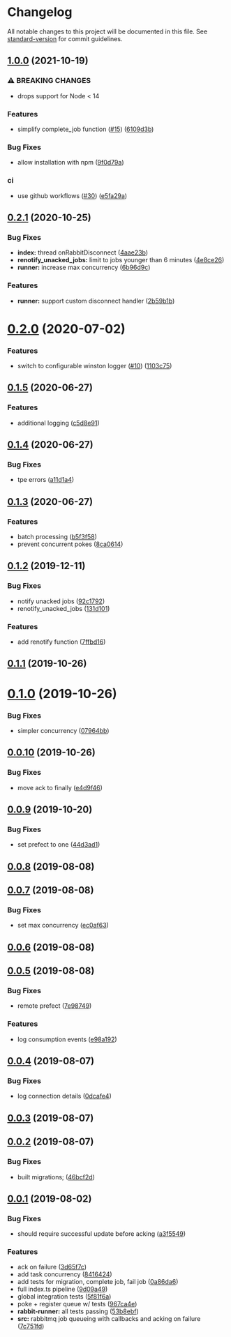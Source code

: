 # Changelog

All notable changes to this project will be documented in this file. See [standard-version](https://github.com/conventional-changelog/standard-version) for commit guidelines.

## [1.0.0](https://github.com/politics-rewired/assemble-worker-node/compare/v0.2.1...v1.0.0) (2021-10-19)

### ⚠ BREAKING CHANGES

- drops support for Node < 14

### Features

- simplify complete_job function ([#15](https://github.com/politics-rewired/assemble-worker-node/issues/15)) ([6109d3b](https://github.com/politics-rewired/assemble-worker-node/commit/6109d3b65620c15926b6f3c2b0fc9f702e2137c3))

### Bug Fixes

- allow installation with npm ([9f0d79a](https://github.com/politics-rewired/assemble-worker-node/commit/9f0d79a711e0cd2838892b2ab8c147b41b829038))

### ci

- use github workflows ([#30](https://github.com/politics-rewired/assemble-worker-node/issues/30)) ([e5fa29a](https://github.com/politics-rewired/assemble-worker-node/commit/e5fa29ad28e997d86dfd1f42c6f3191d12d7887a))

## [0.2.1](https://github.com/politics-rewired/assemble-worker-node/compare/v0.2.0...v0.2.1) (2020-10-25)

### Bug Fixes

- **index:** thread onRabbitDisconnect ([4aae23b](https://github.com/politics-rewired/assemble-worker-node/commit/4aae23bc5d01347655315cf5832ce480fa9a2dee))
- **renotify_unacked_jobs:** limit to jobs younger than 6 minutes ([4e8ce26](https://github.com/politics-rewired/assemble-worker-node/commit/4e8ce26d7178e598dcd775ee758f7a69ff245de8))
- **runner:** increase max concurrency ([6b96d9c](https://github.com/politics-rewired/assemble-worker-node/commit/6b96d9ce26bebbac7715441b6e06e328e8fc6abb))

### Features

- **runner:** support custom disconnect handler ([2b59b1b](https://github.com/politics-rewired/assemble-worker-node/commit/2b59b1b1578ba7dc82f398ee13064d59439dbb1b))

# [0.2.0](https://github.com/politics-rewired/assemble-worker-node/compare/v0.1.5...v0.2.0) (2020-07-02)

### Features

- switch to configurable winston logger ([#10](https://github.com/politics-rewired/assemble-worker-node/issues/10)) ([1103c75](https://github.com/politics-rewired/assemble-worker-node/commit/1103c754dbc40f88455c871dddd510104a844e74))

## [0.1.5](https://github.com/politics-rewired/assemble-worker-node/compare/v0.1.4...v0.1.5) (2020-06-27)

### Features

- additional logging ([c5d8e91](https://github.com/politics-rewired/assemble-worker-node/commit/c5d8e91de595b6dbca998da15782dfab0b9236bb))

## [0.1.4](https://github.com/politics-rewired/assemble-worker-node/compare/v0.1.3...v0.1.4) (2020-06-27)

### Bug Fixes

- tpe errors ([a11d1a4](https://github.com/politics-rewired/assemble-worker-node/commit/a11d1a40a406917afe09079f91cfde99b5d83fa3))

## [0.1.3](https://github.com/politics-rewired/assemble-worker-node/compare/v0.1.2...v0.1.3) (2020-06-27)

### Features

- batch processing ([b5f3f58](https://github.com/politics-rewired/assemble-worker-node/commit/b5f3f58204ca61a9c1746e2ebd95e0d7b4b439c6))
- prevent concurrent pokes ([8ca0614](https://github.com/politics-rewired/assemble-worker-node/commit/8ca06143e96f8645605e4a176c6bdbe3a4165de1))

## [0.1.2](https://github.com/politics-rewired/assemble-worker-node/compare/v0.1.1...v0.1.2) (2019-12-11)

### Bug Fixes

- notify unacked jobs ([92c1792](https://github.com/politics-rewired/assemble-worker-node/commit/92c1792f3443b94f58bd9ec68cfab7d3279abeb2))
- renotify_unacked_jobs ([131d101](https://github.com/politics-rewired/assemble-worker-node/commit/131d10193ed924d8a82dd9856f9925c5790c74ca))

### Features

- add renotify function ([7ffbd16](https://github.com/politics-rewired/assemble-worker-node/commit/7ffbd1666b98b4ea0ff4b1b8f1d8212ed557be7e))

## [0.1.1](https://github.com/politics-rewired/assemble-worker-node/compare/v0.1.0...v0.1.1) (2019-10-26)

# [0.1.0](https://github.com/politics-rewired/assemble-worker-node/compare/v0.0.10...v0.1.0) (2019-10-26)

### Bug Fixes

- simpler concurrency ([07964bb](https://github.com/politics-rewired/assemble-worker-node/commit/07964bb4db3b1bfad00eeb85e262f9d31c65c812))

## [0.0.10](https://github.com/politics-rewired/assemble-worker-node/compare/v0.0.9...v0.0.10) (2019-10-26)

### Bug Fixes

- move ack to finally ([e4d9f46](https://github.com/politics-rewired/assemble-worker-node/commit/e4d9f46912d87cf575882ca27bb3f0924a7336c3))

## [0.0.9](https://github.com/politics-rewired/assemble-worker-node/compare/v0.0.8...v0.0.9) (2019-10-20)

### Bug Fixes

- set prefect to one ([44d3ad1](https://github.com/politics-rewired/assemble-worker-node/commit/44d3ad1d0cb4ce46c7ab765d26fcdbb2f45ed642))

## [0.0.8](https://github.com/politics-rewired/assemble-worker-node/compare/v0.0.7...v0.0.8) (2019-08-08)

## [0.0.7](https://github.com/politics-rewired/assemble-worker-node/compare/v0.0.6...v0.0.7) (2019-08-08)

### Bug Fixes

- set max concurrency ([ec0af63](https://github.com/politics-rewired/assemble-worker-node/commit/ec0af63b45631850b28cdca902306cd3eef838e7))

## [0.0.6](https://github.com/politics-rewired/assemble-worker-node/compare/v0.0.5...v0.0.6) (2019-08-08)

## [0.0.5](https://github.com/politics-rewired/assemble-worker-node/compare/v0.0.4...v0.0.5) (2019-08-08)

### Bug Fixes

- remote prefect ([7e98749](https://github.com/politics-rewired/assemble-worker-node/commit/7e98749edb22db7ef9c06256cc4db333b08d3e3c))

### Features

- log consumption events ([e98a192](https://github.com/politics-rewired/assemble-worker-node/commit/e98a1926fc111fbb656595e2bbee9d7ae0ecdd58))

## [0.0.4](https://github.com/politics-rewired/assemble-worker-node/compare/v0.0.3...v0.0.4) (2019-08-07)

### Bug Fixes

- log connection details ([0dcafe4](https://github.com/politics-rewired/assemble-worker-node/commit/0dcafe4472ef528009a3cf75e2faff5ae44e5009))

## [0.0.3](https://github.com/politics-rewired/assemble-worker-node/compare/v0.0.2...v0.0.3) (2019-08-07)

## [0.0.2](https://github.com/politics-rewired/assemble-worker-node/compare/v0.0.1...v0.0.2) (2019-08-07)

### Bug Fixes

- built migrations; ([46bcf2d](https://github.com/politics-rewired/assemble-worker-node/commit/46bcf2d00bf8e941f62a572ffd525cfd2b9a1d60))

## [0.0.1](https://github.com/politics-rewired/assemble-worker-node/compare/7c751fd4e8d7501f9e0c767bc8ff10e4097ce724...v0.0.1) (2019-08-02)

### Bug Fixes

- should require successful update before acking ([a3f5549](https://github.com/politics-rewired/assemble-worker-node/commit/a3f5549d2e82bf45debdee5d333ba3b7ff6e9599))

### Features

- ack on failure ([3d65f7c](https://github.com/politics-rewired/assemble-worker-node/commit/3d65f7c1853e27488776111e9279fe56c3a26d95))
- add task concurrency ([8416424](https://github.com/politics-rewired/assemble-worker-node/commit/841642478ef53b3b822c1abf88568e4577dbf5e9))
- add tests for migration, complete job, fail job ([0a86da6](https://github.com/politics-rewired/assemble-worker-node/commit/0a86da673959b894d610091402d62b1084187e2d))
- full index.ts pipeline ([9d09a49](https://github.com/politics-rewired/assemble-worker-node/commit/9d09a4946991f3d26cc9533a0cd2958db27be392))
- global integration tests ([5f81f6a](https://github.com/politics-rewired/assemble-worker-node/commit/5f81f6a613cfb5b20c0a0f1323cfe694bd038465))
- poke + register queue w/ tests ([967ca4e](https://github.com/politics-rewired/assemble-worker-node/commit/967ca4e980374aade04f6dab83df037f1666dfec))
- **rabbit-runner:** all tests passing ([53b8ebf](https://github.com/politics-rewired/assemble-worker-node/commit/53b8ebf87e20e64c99c8ccbb7e7a6a50027bad25))
- **src:** rabbitmq job queueing with callbacks and acking on failure ([7c751fd](https://github.com/politics-rewired/assemble-worker-node/commit/7c751fd4e8d7501f9e0c767bc8ff10e4097ce724))
